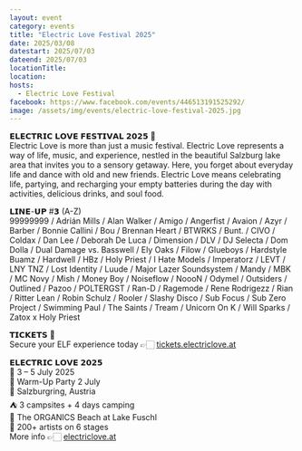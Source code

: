 ```yaml
---
layout: event
category: events
title: "Electric Love Festival 2025"
date: 2025/03/08
datestart: 2025/07/03
dateend: 2025/07/03
locationTitle:
location:
hosts:
  - Electric Love Festival
facebook: https://www.facebook.com/events/446513191525292/
image: /assets/img/events/electric-love-festival-2025.jpg
---
```


𝗘𝗟𝗘𝗖𝗧𝗥𝗜𝗖 𝗟𝗢𝗩𝗘 𝗙𝗘𝗦𝗧𝗜𝗩𝗔𝗟 𝟮𝟬𝟮𝟱 🩷  
Electric Love is more than just a music festival. Electric Love represents a way of life, music, and experience, nestled in the beautiful Salzburg lake area that invites you to a sensory getaway. Here, you forget about everyday life and dance with old and new friends. Electric Love means celebrating life, partying, and recharging your empty batteries during the day with activities, delicious drinks, and soul food.

𝗟𝗜𝗡𝗘-𝗨𝗣 #𝟯 (A-Z)  
99999999 / Adrián Mills / Alan Walker / Amigo / Angerfist / Avaion / Azyr / Barber / Bonnie Callini / Bou / Brennan Heart / BTWRKS / Bunt. / CIVO / Coldax / Dan Lee / Deborah De Luca / Dimension / DLV / DJ Selecta / Dom Dolla / Dual Damage vs. Basswell / Ely Oaks / Filow / Glueboys / Hardstyle Buamz / Hardwell / HBz / Holy Priest / I Hate Models / Imperatorz / LEVT / LNY TNZ / Lost Identity / Luude / Major Lazer Soundsystem / Mandy / MBK / MC Novy / Mish / Money Boy / Noiseflow / NoooN / Odymel / Outsiders / Outlined / Pazoo / POLTERGST / Ran-D / Ragemode / Rene Rodrigezz / Rian / Ritter Lean / Robin Schulz / Rooler / Slashy Disco / Sub Focus / Sub Zero Project / Swimming Paul / The Saints / Tream / Unicorn On K / Will Sparks / Zatox x Holy Priest

𝗧𝗜𝗖𝗞𝗘𝗧𝗦 🎫  
Secure your ELF experience today 👉🏻 [tickets.electriclove.at](https://l.facebook.com/l.php?u=http%3A%2F%2Ftickets.electriclove.at%2F%3Ffbclid%3DIwZXh0bgNhZW0CMTAAAR2XESLks0x0GyPKShrHdXOw5BX47GNII8PNiGvdZTdWxlcLjzP9JtqZdDc_aem_HWLS-O5D3zZdZEEPn_b0hw&h=AT3KdAwqbwgrzVQWVjzqbGGybfVYsG0Kfqh_1BKKZYVh91gjxeyhRDBjsKEg0okSSln42DoyoVFoc3ujX8UA6hga8_K3Ny7pPimHHyqOBCYujWXXAhgdeNbVfEFd8hEZ-Qh1Nrm9-NTWYkTPbc5Azp0&__tn__=q&c[0]=AT2_y3zNbTIqMif6TToHptgSraHGJqI3C_htPIwPSJnD1PfTCpd0cZ52PTvgZBITbeBQ8JhNCQrJpTtPPP3QcK1242WUj1iVX8QGaKQsdyCOWNCujaa2yYd2P2W1k4rAGOU-XIc7--pmXgLwoyzqK8KAgigqQBwrCKqj9g)

𝗘𝗟𝗘𝗖𝗧𝗥𝗜𝗖 𝗟𝗢𝗩𝗘 𝟮𝟬𝟮𝟱  
📆 3 – 5 July 2025  
🕺 Warm-Up Party 2 July  
📍 Salzburgring, Austria  
⛺️ 3 campsites + 4 days camping  
🐳 The ORGANICS Beach at Lake Fuschl  
🎵 200+ artists on 6 stages  
More info 👉🏻 [electriclove.at](https://l.facebook.com/l.php?u=http%3A%2F%2Felectriclove.at%2F%3Ffbclid%3DIwZXh0bgNhZW0CMTAAAR0rFj5l70_K0a38630_wUY68_EZEeynyacoAYjMRCDQXAyAV28k5vrfLw8_aem_xxJiKvzWVvZsFFwCbprY-w&h=AT3dF2DsIiiGPNs6c0q4mVSIvNMCtiuIg8n82HXjHN2hTuABNWypmQXkZYWQPqwbIR3VzkMtb3bQdBXmXDDCoShmBtGOwxEzpbocdefX5zhwFOmuDcKCfPYgW3YMyKtyBLAIRzogb1Wk6z9E1xX0LYY&__tn__=q&c[0]=AT2_y3zNbTIqMif6TToHptgSraHGJqI3C_htPIwPSJnD1PfTCpd0cZ52PTvgZBITbeBQ8JhNCQrJpTtPPP3QcK1242WUj1iVX8QGaKQsdyCOWNCujaa2yYd2P2W1k4rAGOU-XIc7--pmXgLwoyzqK8KAgigqQBwrCKqj9g)
